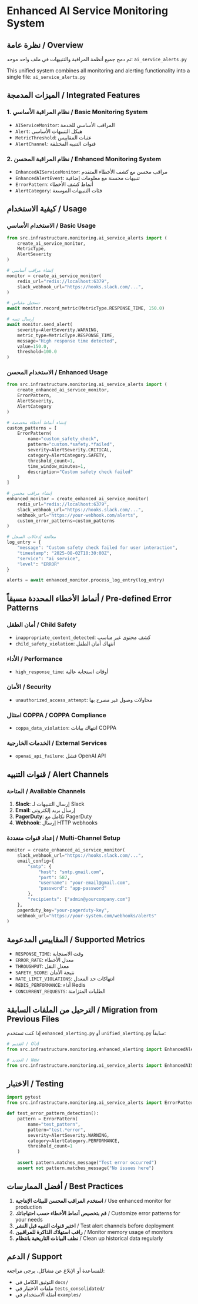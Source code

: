 # Enhanced AI Service Monitoring System

## نظرة عامة / Overview

تم دمج جميع أنظمة المراقبة والتنبيهات في ملف واحد موحد: `ai_service_alerts.py`

This unified system combines all monitoring and alerting functionality into a single file: `ai_service_alerts.py`

## الميزات المدمجة / Integrated Features

### 1. نظام المراقبة الأساسي / Basic Monitoring System
- `AIServiceMonitor`: المراقب الأساسي للخدمة
- `Alert`: هيكل التنبيهات الأساسي
- `MetricThreshold`: عتبات المقاييس
- `AlertChannel`: قنوات التنبيه المختلفة

### 2. نظام المراقبة المحسن / Enhanced Monitoring System
- `EnhancedAIServiceMonitor`: مراقب محسن مع كشف الأخطاء المتقدم
- `EnhancedAlertEvent`: تنبيهات محسنة مع معلومات إضافية
- `ErrorPattern`: أنماط كشف الأخطاء
- `AlertCategory`: فئات التنبيهات الموسعة

## كيفية الاستخدام / Usage

### الاستخدام الأساسي / Basic Usage

```python
from src.infrastructure.monitoring.ai_service_alerts import (
    create_ai_service_monitor,
    MetricType,
    AlertSeverity
)

# إنشاء مراقب أساسي
monitor = create_ai_service_monitor(
    redis_url="redis://localhost:6379",
    slack_webhook_url="https://hooks.slack.com/...",
)

# تسجيل مقياس
await monitor.record_metric(MetricType.RESPONSE_TIME, 150.0)

# إرسال تنبيه
await monitor.send_alert(
    severity=AlertSeverity.WARNING,
    metric_type=MetricType.RESPONSE_TIME,
    message="High response time detected",
    value=150.0,
    threshold=100.0
)
```

### الاستخدام المحسن / Enhanced Usage

```python
from src.infrastructure.monitoring.ai_service_alerts import (
    create_enhanced_ai_service_monitor,
    ErrorPattern,
    AlertSeverity,
    AlertCategory
)

# إنشاء أنماط أخطاء مخصصة
custom_patterns = [
    ErrorPattern(
        name="custom_safety_check",
        pattern="custom.*safety.*failed",
        severity=AlertSeverity.CRITICAL,
        category=AlertCategory.SAFETY,
        threshold_count=1,
        time_window_minutes=1,
        description="Custom safety check failed"
    )
]

# إنشاء مراقب محسن
enhanced_monitor = create_enhanced_ai_service_monitor(
    redis_url="redis://localhost:6379",
    slack_webhook_url="https://hooks.slack.com/...",
    webhook_url="https://your-webhook.com/alerts",
    custom_error_patterns=custom_patterns
)

# معالجة إدخالات السجل
log_entry = {
    "message": "Custom safety check failed for user interaction",
    "timestamp": "2025-08-02T10:30:00Z",
    "service": "ai_service",
    "level": "ERROR"
}

alerts = await enhanced_monitor.process_log_entry(log_entry)
```

## أنماط الأخطاء المحددة مسبقاً / Pre-defined Error Patterns

### أمان الطفل / Child Safety
- `inappropriate_content_detected`: كشف محتوى غير مناسب
- `child_safety_violation`: انتهاك أمان الطفل

### الأداء / Performance  
- `high_response_time`: أوقات استجابة عالية

### الأمان / Security
- `unauthorized_access_attempt`: محاولات وصول غير مصرح بها

### امتثال COPPA / COPPA Compliance
- `coppa_data_violation`: انتهاك بيانات COPPA

### الخدمات الخارجية / External Services
- `openai_api_failure`: فشل OpenAI API

## قنوات التنبيه / Alert Channels

### المتاحة / Available Channels
1. **Slack**: إرسال التنبيهات لـ Slack
2. **Email**: إرسال بريد إلكتروني
3. **PagerDuty**: تكامل مع PagerDuty
4. **Webhook**: إرسال HTTP webhooks

### إعداد قنوات متعددة / Multi-Channel Setup

```python
monitor = create_enhanced_ai_service_monitor(
    slack_webhook_url="https://hooks.slack.com/...",
    email_config={
        "smtp": {
            "host": "smtp.gmail.com",
            "port": 587,
            "username": "your-email@gmail.com",
            "password": "app-password"
        },
        "recipients": ["admin@yourcompany.com"]
    },
    pagerduty_key="your-pagerduty-key",
    webhook_url="https://your-system.com/webhooks/alerts"
)
```

## المقاييس المدعومة / Supported Metrics

- `RESPONSE_TIME`: وقت الاستجابة
- `ERROR_RATE`: معدل الأخطاء  
- `THROUGHPUT`: معدل النقل
- `SAFETY_SCORE`: نتيجة الأمان
- `RATE_LIMIT_VIOLATIONS`: انتهاكات حد المعدل
- `REDIS_PERFORMANCE`: أداء Redis
- `CONCURRENT_REQUESTS`: الطلبات المتزامنة

## الترحيل من الملفات السابقة / Migration from Previous Files

إذا كنت تستخدم `enhanced_alerting.py` أو `unified_alerting.py` سابقاً:

```python
# القديم / Old
from src.infrastructure.monitoring.enhanced_alerting import EnhancedAlertingService

# الجديد / New  
from src.infrastructure.monitoring.ai_service_alerts import EnhancedAIServiceMonitor
```

## الاختبار / Testing

```python
import pytest
from src.infrastructure.monitoring.ai_service_alerts import ErrorPattern, AlertSeverity, AlertCategory

def test_error_pattern_detection():
    pattern = ErrorPattern(
        name="test_pattern",
        pattern="test.*error",
        severity=AlertSeverity.WARNING,
        category=AlertCategory.PERFORMANCE,
        threshold_count=1
    )
    
    assert pattern.matches_message("Test error occurred")
    assert not pattern.matches_message("No issues here")
```

## أفضل الممارسات / Best Practices

1. **استخدم المراقب المحسن للبيئات الإنتاجية** / Use enhanced monitor for production
2. **قم بتخصيص أنماط الأخطاء حسب احتياجاتك** / Customize error patterns for your needs
3. **اختبر قنوات التنبيه قبل النشر** / Test alert channels before deployment
4. **راقب استهلاك الذاكرة للمراقبين** / Monitor memory usage of monitors
5. **نظف البيانات التاريخية بانتظام** / Clean up historical data regularly

## الدعم / Support

للمساعدة أو الإبلاغ عن مشاكل، يرجى مراجعة:
- التوثيق الكامل في `docs/`
- ملفات الاختبار في `tests_consolidated/`
- أمثلة الاستخدام في `examples/`
